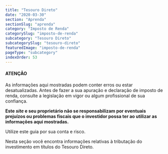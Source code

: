 ```yaml
---
title: "Tesouro Direto"
date: "2020-03-30"
section: "Aprenda"
sectionSlug: "aprenda"
category: "Imposto de Renda"
categorySlug: "imposto-de-renda"
subcategory: "Tesouro Direto"
subcategorySlug: "tesouro-direto"
featuredImage: "imposto-de-renda"
pageType: "subcategory"
indexOrder: 53
---
```


<div class="dashedBox">

<h4>ATENÇÃO</h4>

As informações aqui mostradas podem conter erros ou estar desatualizadas. Antes de fazer a sua apuração e declaração de imposto de renda, consulte a legislação em vigor ou algum profissional de sua confiança.

**Este *site* e seu proprietário não se responsabilizam por eventuais prejuízos ou problemas fiscais que o investidor possa ter ao utilizar as informações aqui mostradas.**

Utilize este guia por sua conta e risco.


</div>


Nesta seção você encontra informações relativas à tributação do investimento em títulos do Tesouro Direto.